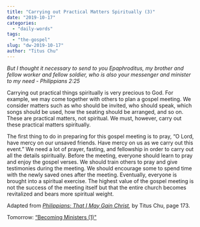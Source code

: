 ```yaml
---
title: "Carrying out Practical Matters Spiritually (3)"
date: "2019-10-17"
categories: 
  - "daily-words"
tags: 
  - "the-gospel"
slug: "dw-2019-10-17"
author: "Titus Chu"
---
```


_But I thought it necessary to send to you Epaphroditus, my brother and fellow worker and fellow soldier, who is also your messenger and minister to my need - Philippians 2:25_

Carrying out practical things spiritually is very precious to God. For example, we may come together with others to plan a gospel meeting. We consider matters such as who should be invited, who should speak, which songs should be used, how the seating should be arranged, and so on. These are practical matters, not spiritual. We must, however, carry out these practical matters spiritually.

The first thing to do in preparing for this gospel meeting is to pray, “O Lord, have mercy on our unsaved friends. Have mercy on us as we carry out this event.” We need a lot of prayer, fasting, and fellowship in order to carry out all the details spiritually. Before the meeting, everyone should learn to pray and enjoy the gospel verses. We should train others to pray and give testimonies during the meeting. We should encourage some to spend time with the newly saved ones after the meeting. Eventually, everyone is brought into a spiritual exercise. The highest value of the gospel meeting is not the success of the meeting itself but that the entire church becomes revitalized and bears more spiritual weight.

Adapted from _[Philippians: That I May Gain Christ](/book-philippians/ "Go to the listing for this book"),_ by Titus Chu, page 173.

Tomorrow: [“Becoming Ministers (1)"](/dw-2019-10-18)
